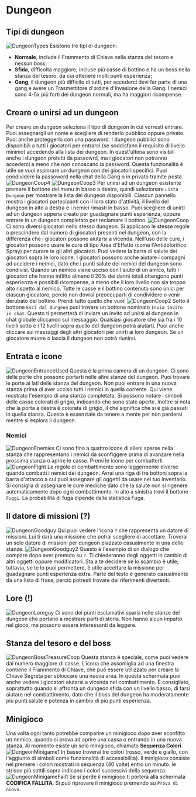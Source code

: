# Dungeon
## Tipi di dungeon
![DungeonTypes](/resources/mobile-tutorial/DungeonTypes.png)
Esistono tre tipi di dungeon:
- **Normale**, include il Frammento di Chiave nella stanza del tesoro e nessun boss;
- **Sfida**, difficoltà maggiore, incluse più casse di bottino e ha un boss nella stanza del tesoro, da cui ottenere molti punti esperienza;
- **Gang**, il dungeon più difficile di tutti, per accederci devi far parte di una gang e avere un Trasmettitore d'ordine d'Invasione della Gang. I nemici sono 4-5x più forti dei dungeon normali, ma ha maggiori ricompense.

## Creare o unirsi ad un dungeon
Per creare un dungeon seleziona il tipo di dungeon in cui vorresti entrare. Puoi assegnargli un nome e scegliere di renderlo pubblico oppure privato. Puoi anche proteggerlo con una password. I dungeon pubblici sono disponibili a tutti i giocatori per entrarci (se soddisfano il requisito di livello minimo) accedendo alla lista dei dungeon. In quest'ultima sono visibili anche i dungeon protetti da passowrd, ma i giocatori non potranno accederci a meno che non conoscano la password. Questa funzionalità è utile se vuoi esplorare un dungeon con dei giocatori specifici. Puoi condividere la passoword nella chat della Gang o in privato tramite posta.
![DungeonCoop4](/resources/mobile-tutorial/DungeonCoop4.png)
![DungeonCoop3](/resources/mobile-tutorial/DungeonCoop3.png)
Per unirsi ad un dungeon esistente premere il bottone del menu in basso a destra, quindi selezionare `Lista Dungeon` per mostrare la lista dei dungeon disponibili. Ciascun pannello mostra i giocatori partecipanti con il loro stato d'attività, il livello del dungeon in alto a destra e i nemici rimasti in basso. Puoi scegliere di unirti ad un dungeon appena creato per guadagnare punti esperienza, oppure entrare in un dungeon completato per reclamare il bottino.
![DungeonCoop](/resources/mobile-tutorial/DungeonCoop.png)
Ci sono diversi giocatori nello stesso dungeon. Si applicano le stesse regole a prescindere dal numero di giocatori presenti nel dungeon, con la differenza che i giocatori possono aiutarsi a vicenda. Nell'uso delle cure, i giocatori possono usare le cure di tipo Area d'Effetto (come l'Antidolorifico Spray) per curare te gli altri giocatori. Puoi vedere la barra di salute dei giocatori sopra le loro icone. I giocatori possono anche aiutare i compagni ad uccidere i nemici, dato che i punti salute dei nemici del dungeon sono condivisi. Quando un nemico viene ucciso con l'aiuto di un amico, tutti i giocatori che hanno inflitto almeno il 20% dei danni totali ottengono punti esperienza e possibili ricompense, a meno che il loro livello non sia troppo alto rispetto al nemico. Tutte le casse e il bottino contenuto sono unici per ciascun giocatore, perciò non dovrai preoccuparti di condividere o venir derubato del bottino. Prendi tutto quello che vuoi!
![DungeonCoop2](/resources/mobile-tutorial/DungeonCoop2.png)
Sotto il bottone `Esci dal dungeon` puoi trovare un bottone nominato `Invia invito in chat`. Questo ti permetterà di inviare un invito ad unirsi al dungeon in chat globale cliccando sul messaggio. Qualsiasi giocatore che sia fra i 10 livelli sotto e i 12 livelli sopra quello del dungeon potrà aiutarti. Puoi anche cliccare sui messaggi degli altri giocatori per unirti ai loro dungeon. Se un giocatore muore o lascia il dungeon non potrà riunirsi.
  
## Entrata e icone
![DungeonEntranceUsed](/resources/mobile-tutorial/DungeonEntranceUsed.png)
Questa è la prima camera di un dungeon. Ci sono delle porte che possono portarti nelle altre stanze del dungeon. Puoi trovare le porte ai lati delle stanza del dungeon. Non puoi entrare in una nuova stanza prima di aver ucciso tutti i nemici in quella corrente. Qui viene mostrato l'esempio di una stanza completata. Si possono notare i simboli delle casse colorati di grigio, indicando che sono state aperte. Inoltre si nota che la porta a destra è colorata di grigio, il che significa che si è già passati in quella stanza. Questo è essenziale da tenere a mente per non perdersi mentre si esplora il dungeon.

### Nemici
![DungeonEnemies](/resources/mobile-tutorial/DungeonEnemies.png)
Ci sono fino a quattro icone di alieni sparse nella stanza che rappresentano i nemici da sconfiggere prima di avanzare nella prossima stanza o aprire le casse. Premi le icone per combatterli. 
![DungeonFight](/resources/mobile-tutorial/DungeonFight.png)
Le regole di combattimento sono leggermente diverse quando combatti i nemici dei dungeon. Avrai una riga di tre bottoni sopra la barra d'attacco a cui puoi assegnare gli oggetti da usare nel tuo inventario. Si consiglia di assegnare le cure mediche dato che la salute non si rigenere automaticamente dopo ogni combattimento. In alto a sinistra trovi il bottone `Fuggi`. La probabilità di fuga dipende dalla statistica Fuga.
 
## Il datore di missioni (?)
![DungeonGoodguy](/resources/mobile-tutorial/DungeonGoodguy.png)
Qui puoi vedere l'icona `?` che rappresenta un datore di missioni. Lui ti darà una missione che potrai scegliere di accettare. Troverai un solo datore di missioni per dungeon piazzato casualmente in una delle stanze.
![DungeonGoodguy2](/resources/mobile-tutorial/DungeonGoodguy2.png)
Questo è l'esempio di un dialogo che compare dopo aver premuto su `?`. Ti chiederanno degli oggetti in cambio di altri oggetti oppure modificatori. Sta a te decidere se lo scambio è utile; tuttavia, se te lo puoi permettere, è utile accettare la missione per guadagnare punti esperienza extra. Parte del testo è generato casualmente da una lista di frase, perciò potresti trovare dei riferimenti divertenti.

## Lore (!)
![DungeonLoreguy](/resources/mobile-tutorial/DungeonLoreguy.png)
Ci sono dei punti esclamativi sparsi nelle stanze del dungeon che portano a mostrare parti di storia. Non hanno alcun impatto nel gioco, ma possono essere interessanti da leggere.

## Stanza del tesoro e del boss
![DungeonBossTreasureCoop](/resources/mobile-tutorial/DungeonBossTreasureCoop.png)
Questa stanza è speciale, come puoi vedere dal numero maggiore di casse. L'icona che assomiglia ad una finestra contiene il Frammento di Chiave, che può essere utilizzato per creare la Chiave Segreta per sbloccare una nuova area. In questa schermata puoi anche vedere i giocatori aiutarsi a vicenda nel combattimento. È consigliato, soprattutto quando si affronta un dungeon sfida con un livello basso, di farsi aiutare nel combattimento, dato che il boss del dungeon ha moderatamente più punti salute e potenza in cambio di più punti esperienza.

## Minigioco
Una volta ogni tanto potrebbe comparire un minigioco dopo aver sconfitto un nemico, quando si prova ad aprire una cassa o entrando in una nuova stanza. Al momento esiste un solo minigioco, chiamato **Sequenza Colori**.
![DungeonMinigame1](/resources/mobile-tutorial/DungeonMinigame1.png)
In basso troverai tre colori (rosso, verde e giallo, con l'aggiunto di simboli come funzionalità di accessibilità). Il minigioco consiste nel premere i colori mostrati in sequenza (40 volte) entro un minuto. le strisce più sottili sopra indicano i colori successivi della sequenza.
![DungeonMinigameFail1](/resources/mobile-tutorial/DungeonMinigameFail1.png)
Se si perde il minigioco ti porterà alla schermata **CODIFICA FALLITA**. Si può riprovare il minigioco premendo su `Prova di nuovo`.